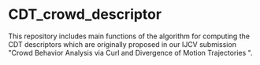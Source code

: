 # CDT_crowd_descriptor
This repository includes main functions of the algorithm for computing the CDT descriptors which are originally proposed in our IJCV submission "Crowd Behavior Analysis via Curl and Divergence of Motion Trajectories ".
